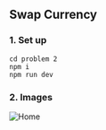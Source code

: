 ## Swap Currency
### 1. Set up
```
cd problem 2
npm i
npm run dev
```

### 2. Images

![Home](https://github.com/phandogiahuy/Cofeee-v2/assets/57356978/f9074445-be9f-435e-94b7-1c06de095a1a)
